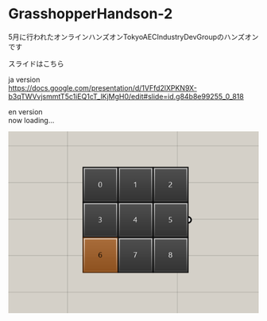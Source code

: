 # GrasshopperHandson-2
5月に行われたオンラインハンズオンTokyoAECIndustryDevGroupのハンズオンです

スライドはこちら<br>

ja version<br>
https://docs.google.com/presentation/d/1VFfd2lXPKN9X-b3qTWVvjsmmtT5c1iEQ1cT_lKjMgH0/edit#slide=id.g84b8e99255_0_818
  
en version<br>
now loading...

<p>
  <img src = "https://github.com/qujen-caballus/GrasshopperHandson-2/blob/master/img/%E6%88%90%E6%9E%9C%E7%89%A9.PNG" />
</p>
